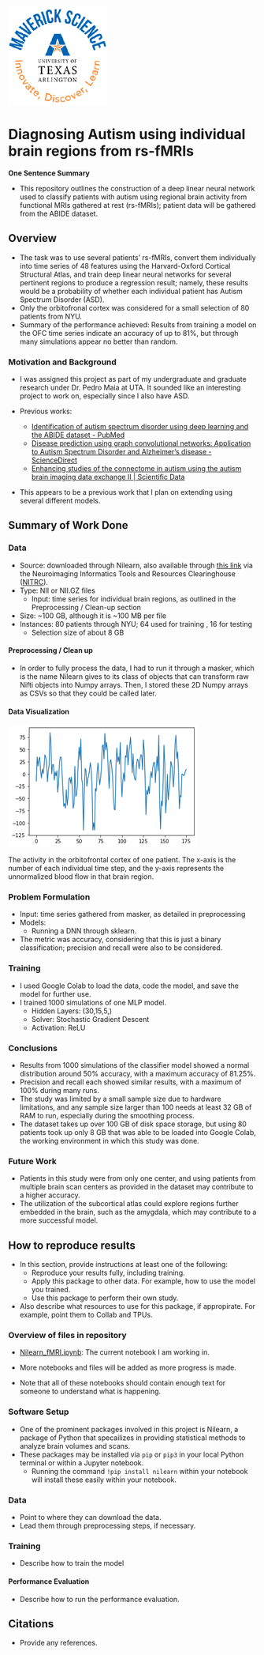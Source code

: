 ![](UTA-DataScience-Logo.png)

# Diagnosing Autism using individual brain regions from rs-fMRIs

**One Sentence Summary**
* This repository outlines the construction of a deep linear neural network used to classify patients with autism using regional brain activity from functional MRIs gathered at rest (rs-fMRIs); patient data will be gathered from the ABIDE dataset. 

## Overview

* The task was to use several patients’ rs-fMRIs, convert them individually into time series of 48 features using the Harvard-Oxford Cortical Structural Atlas, and train deep linear neural networks for several pertinent regions to produce a regression result; namely, these results would be a probability of whether each individual patient has Autism Spectrum Disorder (ASD).  
* Only the orbitofronal cortex was considered for a small selection of 80 patients from NYU.
* Summary of the performance achieved:  Results from training a model on the OFC time series indicate an accuracy of up to 81%, but through many simulations appear no better than random.

### Motivation and Background

* I was assigned this project as part of my undergraduate and graduate research under Dr. Pedro Maia at UTA. It sounded like an interesting project to work on, especially since I also have ASD. 

* Previous works:
  * [Identification of autism spectrum disorder using deep learning and the ABIDE dataset - PubMed](https://pubmed.ncbi.nlm.nih.gov/29034163/)
  * [Disease prediction using graph convolutional networks: Application to Autism Spectrum Disorder and Alzheimer’s disease - ScienceDirect](https://www.sciencedirect.com/science/article/abs/pii/S1361841518303554)
  * [Enhancing studies of the connectome in autism using the autism brain imaging data exchange II | Scientific Data](https://www.nature.com/articles/sdata201710)
* This appears to be a previous work that I plan on extending using several different models. 

## Summary of Work Done

### Data


* Source: downloaded through Nilearn, also available through [this link](http://fcon_1000.projects.nitrc.org/indi/abide/abide_II.html) via the Neuroimaging Informatics Tools and Resources Clearinghouse ([NITRC](http://nitrc.org)).
* Type: NII or NII.GZ files
  * Input: time series for individual brain regions, as outlined in the Preprocessing / Clean-up section
* Size: ~100 GB, although it is ~100 MB per file
* Instances: 80 patients through NYU; 64 used for training , 16 for testing
  * Selection size of about 8 GB

#### Preprocessing / Clean up

* In order to fully process the data, I had to run it through a masker, which is the name Nilearn gives to its class of objects that can transform raw Nifti objects into Numpy arrays. Then, I stored these 2D Numpy arrays as CSVs so that they could be called later.

#### Data Visualization

![](NYU_0051002_OFC_standardFALSE.png)

The activity in the orbitofrontal cortex of one patient. The x-axis is the number of each individual time step, and the y-axis represents the unnormalized blood flow in that brain region.

### Problem Formulation

* Input: time series gathered from masker, as detailed in preprocessing
* Models:
    * Running a DNN through sklearn.
* The metric was accuracy, considering that this is just a binary classification; precision and recall were also to be considered.

### Training

* I used Google Colab to load the data, code the model, and save the model for further use.
* I trained 1000 simulations of one MLP model.
  * Hidden Layers: (30,15,5,)
  * Solver: Stochastic Gradient Descent
  * Activation: ReLU

### Conclusions

* Results from 1000 simulations of the classifier model showed a normal distribution around 50% accuracy, with a maximum accuracy of 81.25%.
* Precision and recall each showed similar results, with a maximum of 100% during many runs.
* The study was limited by a small sample size due to hardware limitations, and any sample size larger than 100 needs at least 32 GB of RAM to run, especially during the smoothing process.
* The dataset takes up over 100 GB of disk space storage, but using 80 patients took up only 8 GB that was able to be loaded into Google Colab, the working environment in which this study was done.

### Future Work

* Patients in this study were from only one center, and using patients from multiple brain scan centers as provided in the dataset may contribute to a higher accuracy.
* The utilization of the subcortical atlas could explore regions further embedded in the brain, such as the amygdala, which may contribute to a more successful model.

## How to reproduce results

* In this section, provide instructions at least one of the following:
   * Reproduce your results fully, including training.
   * Apply this package to other data. For example, how to use the model you trained.
   * Use this package to perform their own study.
* Also describe what resources to use for this package, if appropirate. For example, point them to Collab and TPUs.

### Overview of files in repository

* [Nilearn_fMRI.ipynb](https://github.com/j4yb1rd/DATA4380-IndividualProject/blob/main/Nilearn_fMRI.ipynb): The current notebook I am working in.
* More notebooks and files will be added as more progress is made.

* Note that all of these notebooks should contain enough text for someone to understand what is happening.

### Software Setup
* One of the prominent packages involved in this project is Nilearn, a package of Python that specailizes in providing statistical methods to analyze brain volumes and scans.
* These packages may be installed via `pip` or `pip3` in your local Python terminal or within a Jupyter notebook.
  * Running the command `!pip install nilearn` within your notebook will install these easily within your notebook. 

### Data

* Point to where they can download the data.
* Lead them through preprocessing steps, if necessary.

### Training

* Describe how to train the model

#### Performance Evaluation

* Describe how to run the performance evaluation.


## Citations

* Provide any references.






